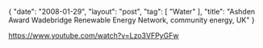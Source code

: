{
   "date": "2008-01-29",
   "layout": "post",
   "tag": [
      "Water"
   ],
   "title": "Ashden Award Wadebridge Renewable Energy Network, community energy, UK"
}

https://www.youtube.com/watch?v=Lzo3VFPyGFw  